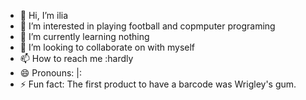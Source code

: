 - 👋 Hi, I’m ilia
- 👀 I’m interested in playing football and copmputer programing
- 🌱 I’m currently learning nothing
- 💞️ I’m looking to collaborate on with myself
- 📫 How to reach me :hardly
- 😄 Pronouns: |: 
- ⚡ Fun fact: The first product to have a barcode was Wrigley's gum.



